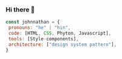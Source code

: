 ### Hi there 👋

 ```js
const johnnathan = {
  pronouns: "he" | "hin",
  code: [HTML, CSS, Phyton, Javascript],
  tools: [Style-components],
  architecture: ["design system pattern"],
}
 ```
<!--
**johnnathancss/johnnathancss** is a ✨ _special_ ✨ repository because its `README.md` (this file) appears on your GitHub profile.

Here are some ideas to get you started:

- 🔭 I’m currently working on ...
- 🌱 I’m currently learning ...
- 👯 I’m looking to collaborate on ...
- 🤔 I’m looking for help with ...
- 💬 Ask me about ...
- 📫 How to reach me: ...
- 😄 Pronouns: ...
- ⚡ Fun fact: ...
-->
